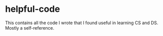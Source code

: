 # helpful-code
This contains all the code I wrote that I found useful in learning CS and DS. Mostly a self-reference.
